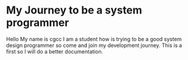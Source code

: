 # My Journey to be a system programmer 
Hello My name is cgcc I am a student how is trying to be a good system design programmer so come and join my development journey.
This is a first so I will do a better documentation.
